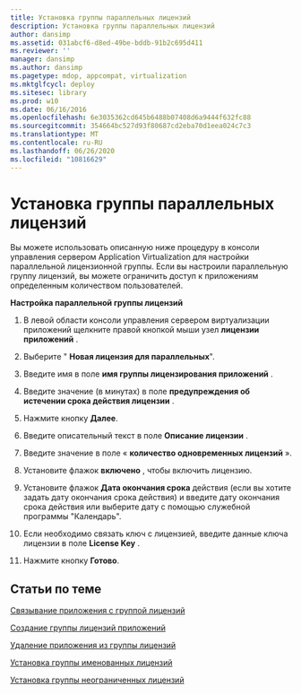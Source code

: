```yaml
---
title: Установка группы параллельных лицензий
description: Установка группы параллельных лицензий
author: dansimp
ms.assetid: 031abcf6-d8ed-49be-bddb-91b2c695d411
ms.reviewer: ''
manager: dansimp
ms.author: dansimp
ms.pagetype: mdop, appcompat, virtualization
ms.mktglfcycl: deploy
ms.sitesec: library
ms.prod: w10
ms.date: 06/16/2016
ms.openlocfilehash: 6e3035362cd645b6488b07408d6a9444f632fc88
ms.sourcegitcommit: 354664bc527d93f80687cd2eba70d1eea024c7c3
ms.translationtype: MT
ms.contentlocale: ru-RU
ms.lasthandoff: 06/26/2020
ms.locfileid: "10816629"
---
```

# Установка группы параллельных лицензий


Вы можете использовать описанную ниже процедуру в консоли управления сервером Application Virtualization для настройки параллельной лицензионной группы. Если вы настроили параллельную группу лицензий, вы можете ограничить доступ к приложениям определенным количеством пользователей.

**Настройка параллельной группы лицензий**

1.  В левой области консоли управления сервером виртуализации приложений щелкните правой кнопкой мыши узел **лицензии приложений** .

2.  Выберите " **Новая лицензия для параллельных**".

3.  Введите имя в поле **имя группы лицензирования приложений** .

4.  Введите значение (в минутах) в поле **предупреждения об истечении срока действия лицензии** .

5.  Нажмите кнопку **Далее**.

6.  Введите описательный текст в поле **Описание лицензии** .

7.  Введите значение в поле « **количество одновременных лицензий** ».

8.  Установите флажок **включено** , чтобы включить лицензию.

9.  Установите флажок **Дата окончания срока** действия (если вы хотите задать дату окончания срока действия) и введите дату окончания срока действия или выберите дату с помощью служебной программы "Календарь".

10. Если необходимо связать ключ с лицензией, введите данные ключа лицензии в поле **License Key** .

11. Нажмите кнопку **Готово**.

## Статьи по теме


[Связывание приложения с группой лицензий](how-to-associate-an-application-with-a-license-group.md)

[Создание группы лицензий приложений](how-to-create-an-application-license-group.md)

[Удаление приложения из группы лицензий](how-to-remove-an-application-from-a-license-group.md)

[Установка группы именованных лицензий](how-to-set-up-a-named-license-group.md)

[Установка группы неограниченных лицензий](how-to-set-up-an-unlimited-license-group.md)

 

 





